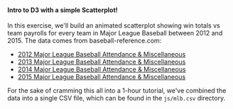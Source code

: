 
#### Intro to D3 with a simple Scatterplot!

In this exercise, we'll build an animated scatterplot showing win totals vs team payrolls for every team in Major League Baseball between 2012 and 2015. The data comes from baseball-reference.com:

* [2012 Major League Baseball Attendance & Miscellaneous](http://www.baseball-reference.com/leagues/MLB/2012-misc.shtml)
* [2013 Major League Baseball Attendance & Miscellaneous](http://www.baseball-reference.com/leagues/MLB/2013-misc.shtml)
* [2014 Major League Baseball Attendance & Miscellaneous](http://www.baseball-reference.com/leagues/MLB/2014-misc.shtml)
* [2015 Major League Baseball Attendance & Miscellaneous](http://www.baseball-reference.com/leagues/MLB/2015-misc.shtml)

For the sake of cramming this all into a 1-hour tutorial, we've combined the data into a single CSV file, which can be found in the `js/mlb.csv` directory.
